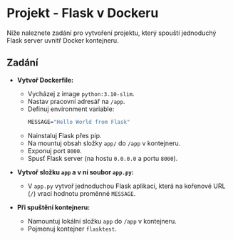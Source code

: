 # Projekt - Flask v Dockeru

Níže naleznete zadání pro vytvoření projektu, který spouští jednoduchý Flask server uvnitř Docker kontejneru.

## Zadání

- **Vytvoř Dockerfile:**
  - Vycházej z image `python:3.10-slim`.
  - Nastav pracovní adresář na `/app`.
  - Definuj environment variable:
    ```dockerfile
    MESSAGE="Hello World from Flask"
    ```
  - Nainstaluj Flask přes pip.
  - Na mountuj obsah složky `app/` do `/app` v kontejneru.
  - Exponuj port `8000`.
  - Spusť Flask server (na hostu `0.0.0.0` a portu `8000`).

- **Vytvoř složku `app` a v ní soubor `app.py`:**
  - V `app.py` vytvoř jednoduchou Flask aplikaci, která na kořenové URL (`/`) vrací hodnotu proměnné `MESSAGE`.

- **Při spuštění kontejneru:**
  - Namountuj lokální složku `app` do `/app` v kontejneru.
  - Pojmenuj kontejner `flasktest`.
